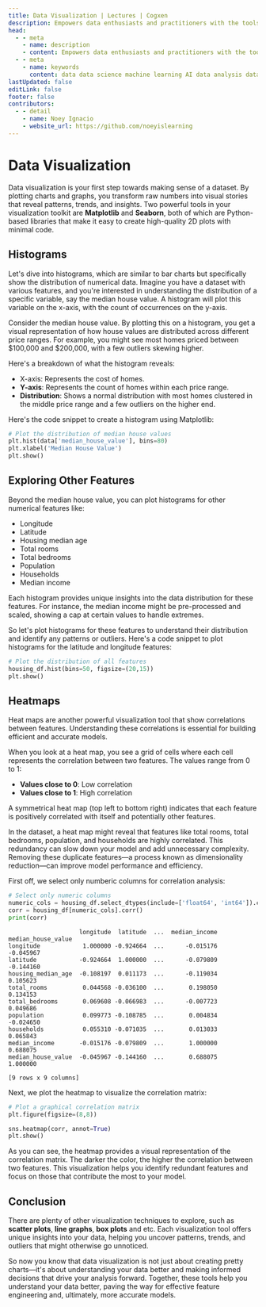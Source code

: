 ```yaml
---
title: Data Visualization | Lectures | Cogxen
description: Empowers data enthusiasts and practitioners with the tools and knowledge to unlock the potential of data.
head:
  - - meta
    - name: description
    - content: Empowers data enthusiasts and practitioners with the tools and knowledge to unlock the potential of data.
  - - meta
    - name: keywords
      content: data data science machine learning AI data analysis data-driven data enthusiasts data practitioners
lastUpdated: false
editLink: false
footer: false
contributors:
  - - detail
    - name: Noey Ignacio
    - website_url: https://github.com/noeyislearning
---
```


# Data Visualization

Data visualization is your first step towards making sense of a dataset. By plotting charts and graphs, you transform raw numbers into visual stories that reveal patterns, trends, and insights. Two powerful tools in your visualization toolkit are **Matplotlib** and **Seaborn**, both of which are Python-based libraries that make it easy to create high-quality 2D plots with minimal code.

## Histograms

<ImageCard 
  img_url="https://i.imgur.com/7AdDw32.png" 
  caption="Example of Histograms" 
  copyright_owner="atlassian.com"
  :bordered="true"
/>

Let's dive into histograms, which are similar to bar charts but specifically show the distribution of numerical data. Imagine you have a dataset with various features, and you're interested in understanding the distribution of a specific variable, say the median house value. A histogram will plot this variable on the x-axis, with the count of occurrences on the y-axis.

Consider the median house value. By plotting this on a histogram, you get a visual representation of how house values are distributed across different price ranges. For example, you might see most homes priced between $100,000 and $200,000, with a few outliers skewing higher.

Here's a breakdown of what the histogram reveals:

- X-axis: Represents the cost of homes.
- **Y-axis**: Represents the count of homes within each price range.
- **Distribution**: Shows a normal distribution with most homes clustered in the middle price range and a few outliers on the higher end.

Here's the code snippet to create a histogram using Matplotlib:

```python
# Plot the distribution of median house values
plt.hist(data['median_house_value'], bins=80)
plt.xlabel('Median House Value')
plt.show()
```

<ImageCard 
  img_url="https://i.imgur.com/KWuHmKs.png" 
  caption="House Values" 
  copyright_owner="cogxen.quest" 
  bordered=true
/>

## Exploring Other Features

Beyond the median house value, you can plot histograms for other numerical features like:

- Longitude
- Latitude
- Housing median age
- Total rooms
- Total bedrooms
- Population
- Households
- Median income

Each histogram provides unique insights into the data distribution for these features. For instance, the median income might be pre-processed and scaled, showing a cap at certain values to handle extremes.

So let's plot histograms for these features to understand their distribution and identify any patterns or outliers. Here's a code snippet to plot histograms for the latitude and longitude features:

```python
# Plot the distribution of all features
housing_df.hist(bins=50, figsize=(20,15))
plt.show()
```

<ImageCard 
  img_url="https://i.imgur.com/56K2y1Y.png" 
  caption="Distribution of All Features"
  copyright_owner="cogxen.quest"
  bordered=true
/>

## Heatmaps

Heat maps are another powerful visualization tool that show correlations between features. Understanding these correlations is essential for building efficient and accurate models.

When you look at a heat map, you see a grid of cells where each cell represents the correlation between two features. The values range from 0 to 1:

- **Values close to 0**: Low correlation
- **Values close to 1**: High correlation

A symmetrical heat map (top left to bottom right) indicates that each feature is positively correlated with itself and potentially other features.

In the dataset, a heat map might reveal that features like total rooms, total bedrooms, population, and households are highly correlated. This redundancy can slow down your model and add unnecessary complexity. Removing these duplicate features—a process known as dimensionality reduction—can improve model performance and efficiency.

First off, we select only numberic columns for correlation analysis:

```python
# Select only numeric columns
numeric_cols = housing_df.select_dtypes(include=['float64', 'int64']).columns
corr = housing_df[numeric_cols].corr()
print(corr)
```

```platintext
                    longitude  latitude  ...  median_income  median_house_value
longitude            1.000000 -0.924664  ...      -0.015176           -0.045967
latitude            -0.924664  1.000000  ...      -0.079809           -0.144160
housing_median_age  -0.108197  0.011173  ...      -0.119034            0.105623
total_rooms          0.044568 -0.036100  ...       0.198050            0.134153
total_bedrooms       0.069608 -0.066983  ...      -0.007723            0.049686
population           0.099773 -0.108785  ...       0.004834           -0.024650
households           0.055310 -0.071035  ...       0.013033            0.065843
median_income       -0.015176 -0.079809  ...       1.000000            0.688075
median_house_value  -0.045967 -0.144160  ...       0.688075            1.000000

[9 rows x 9 columns]
```

Next, we plot the heatmap to visualize the correlation matrix:

```python
# Plot a graphical correlation matrix
plt.figure(figsize=(8,8))

sns.heatmap(corr, annot=True)
plt.show()
```

<ImageCard 
  img_url="https://i.imgur.com/06x3Xy4.png" 
  caption="Correlation Heatmap"
  copyright_owner="cogxen.quest"
  bordered=true
/>

As you can see, the heatmap provides a visual representation of the correlation matrix. The darker the color, the higher the correlation between two features. This visualization helps you identify redundant features and focus on those that contribute the most to your model.

## Conclusion

There are plenty of other visualization techniques to explore, such as **scatter plots**, **line graphs**, **box plots** and etc. Each visualization tool offers unique insights into your data, helping you uncover patterns, trends, and outliers that might otherwise go unnoticed.

So now you know that data visualization is not just about creating pretty charts—it's about understanding your data better and making informed decisions that drive your analysis forward. Together, these tools help you understand your data better, paving the way for effective feature engineering and, ultimately, more accurate models.
